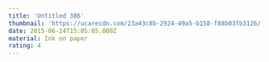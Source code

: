 ```yaml
---
title: 'Untitled 386'
thumbnail: 'https://ucarecdn.com/23a43c8b-2924-49a5-b158-f88b03fb3126/'
date: 2015-06-24T15:05:05.000Z
material: Ink on paper
rating: 4
---
```

